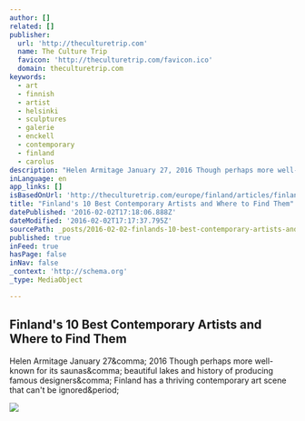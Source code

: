 ```yaml
---
author: []
related: []
publisher:
  url: 'http://theculturetrip.com'
  name: The Culture Trip
  favicon: 'http://theculturetrip.com/favicon.ico'
  domain: theculturetrip.com
keywords:
  - art
  - finnish
  - artist
  - helsinki
  - sculptures
  - galerie
  - enckell
  - contemporary
  - finland
  - carolus
description: "Helen Armitage January 27, 2016 Though perhaps more well-known for its saunas, beautiful lakes and history of producing famous designers, Finland has a thriving contemporary art scene that can't be ignored."
inLanguage: en
app_links: []
isBasedOnUrl: 'http://theculturetrip.com/europe/finland/articles/finland-s-10-best-contemporary-artists-and-where-to-find-them/'
title: "Finland's 10 Best Contemporary Artists and Where to Find Them"
datePublished: '2016-02-02T17:18:06.888Z'
dateModified: '2016-02-02T17:17:37.795Z'
sourcePath: _posts/2016-02-02-finlands-10-best-contemporary-artists-and-where-to-find-the.md
published: true
inFeed: true
hasPage: false
inNav: false
_context: 'http://schema.org'
_type: MediaObject

---
```

<article style=""><h1>Finland's 10 Best Contemporary Artists and Where to Find Them</h1><p>Helen Armitage January 27&amp;comma; 2016 Though perhaps more well-known for its saunas&amp;comma; beautiful lakes and history of producing famous designers&amp;comma; Finland has a thriving contemporary art scene that can't be ignored&amp;period;</p><img src="https://cdn.theculturetrip.com/wp-content/uploads/2015/12/56-261232-56-260660-jani-h-nninen.jpg" /></article>